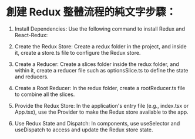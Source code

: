 
# 創建 Redux 整體流程的純文字步驟：

1. Install Dependencies:
Use the following command to install Redux and React-Redux:

2. Create the Redux Store:
Create a redux folder in the project, and inside it, create a store.ts file to configure the Redux store.

3. Create a Reducer:
Create a slices folder inside the redux folder, and within it, create a reducer file such as optionsSlice.ts to define the state and reducers.

4. Create a Root Reducer:
In the redux folder, create a rootReducer.ts file to combine all the slices.

5. Provide the Redux Store:
In the application's entry file (e.g., index.tsx or App.tsx), use the Provider to make the Redux store available to the app.

6. Use Redux State and Dispatch:
In components, use useSelector and useDispatch to access and update the Redux store state.